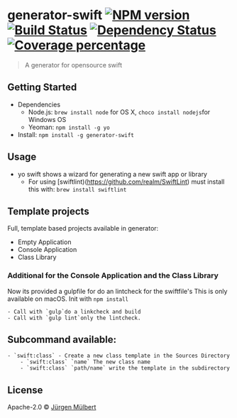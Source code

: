 # generator-swift [![NPM version][npm-image]][npm-url] [![Build Status][travis-image]][travis-url] [![Dependency Status][daviddm-image]][daviddm-url] [![Coverage percentage][coveralls-image]][coveralls-url]
> A generator for opensource swift

## Getting Started
 - Dependencies
    - Node.js: `brew install node` for OS X, `choco install nodejs`for Windows OS
    - Yeoman: `npm install -g yo`
 - Install: `npm install -g generator-swift`
 
## Usage
 - yo swift shows a wizard for generating a new swift app or library
    - For using [swiftlint)(https://github.com/realm/SwiftLint) must install this with: `brew install swiftlint`

## Template projects

Full, template based projects available in generator:

 - Empty Application
 - Console Application
 - Class Library
 
 ### Additional for the Console Application and the Class Library
 
 Now its provided a gulpfile for do an lintcheck for the swiftfile's
 This is only available on macOS. Init with `npm install`
 
    - Call with `gulp`do a linkcheck and build
    - Call with `gulp lint`only the lintcheck.
 
 ## Subcommand available:
 
    - `swift:class` - Create a new class template in the Sources Directory
        - `swift:class` `name` The new class name
        - `swift:class` `path/name` write the template in the subdirectory
        
## License

Apache-2.0 © [Jürgen Mülbert](https:/github.com/jmuelbert/generator-swift)


[npm-image]: https://badge.fury.io/js/generator-swift.svg
[npm-url]: https://npmjs.org/package/generator-swift
[travis-image]: https://travis-ci.org/jmuelbert/generator-swift.svg?branch=master
[travis-url]: https://travis-ci.org/jmuelbert/generator-swift
[daviddm-image]: https://david-dm.org/jmuelbert/generator-swift.svg?theme=shields.io
[daviddm-url]: https://david-dm.org/jmuelbert/generator-swift
[coveralls-image]: https://coveralls.io/repos/jmuelbert/generator-swift/badge.svg
[coveralls-url]: https://coveralls.io/r/jmuelbert/generator-swift
